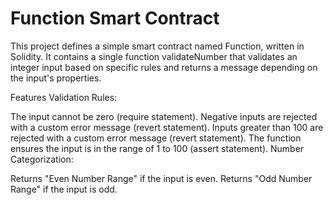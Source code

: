 # Function Smart Contract
This project defines a simple smart contract named Function, written in Solidity. It contains a single function validateNumber that validates an integer input based on specific rules and returns a message depending on the input's properties.

Features
Validation Rules:

The input cannot be zero (require statement).
Negative inputs are rejected with a custom error message (revert statement).
Inputs greater than 100 are rejected with a custom error message (revert statement).
The function ensures the input is in the range of 1 to 100 (assert statement).
Number Categorization:

Returns "Even Number Range" if the input is even.
Returns "Odd Number Range" if the input is odd.
